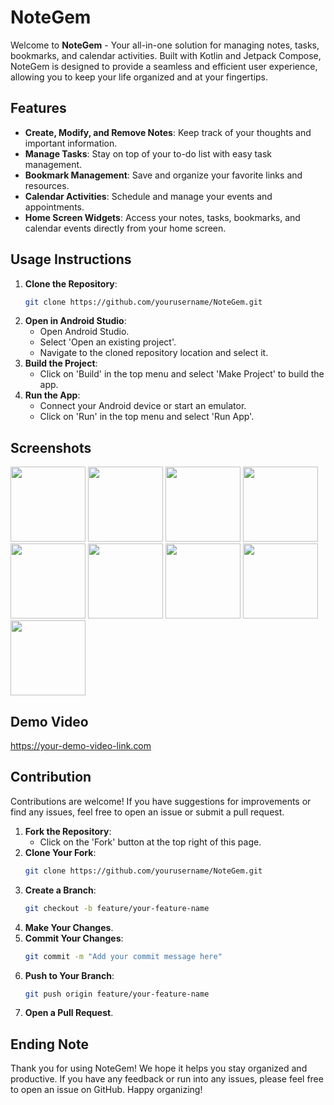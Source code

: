 # NoteGem

Welcome to **NoteGem** - Your all-in-one solution for managing notes, tasks, bookmarks, and calendar activities. Built with Kotlin and Jetpack Compose, NoteGem is designed to provide a seamless and efficient user experience, allowing you to keep your life organized and at your fingertips.

## Features

- **Create, Modify, and Remove Notes**: Keep track of your thoughts and important information.
- **Manage Tasks**: Stay on top of your to-do list with easy task management.
- **Bookmark Management**: Save and organize your favorite links and resources.
- **Calendar Activities**: Schedule and manage your events and appointments.
- **Home Screen Widgets**: Access your notes, tasks, bookmarks, and calendar events directly from your home screen.

## Usage Instructions

1. **Clone the Repository**:
    ```bash
    git clone https://github.com/yourusername/NoteGem.git
    ```
2. **Open in Android Studio**:
    - Open Android Studio.
    - Select 'Open an existing project'.
    - Navigate to the cloned repository location and select it.
3. **Build the Project**:
    - Click on 'Build' in the top menu and select 'Make Project' to build the app.
4. **Run the App**:
    - Connect your Android device or start an emulator.
    - Click on 'Run' in the top menu and select 'Run App'.

## Screenshots

<img src="https://github.com/user-attachments/assets/2a0d3db4-642c-4565-bae0-ec558f269349" width="120" />
<img src="https://github.com/user-attachments/assets/a2a94186-17a6-4a4f-a3b5-ef96cd7c9b67" width="120" />
<img src="https://github.com/user-attachments/assets/c92d716c-f316-4d37-b4ee-0c3f9f1866d0" width="120" />
<img src="https://github.com/user-attachments/assets/bb0d2ed5-956d-4087-8d7e-fce037e65a02" width="120" />
<img src="https://github.com/user-attachments/assets/1be2a0dd-97ea-4bda-9b2e-5bbacc205fc9" width="120" />
<img src="https://github.com/user-attachments/assets/7e0810df-1787-4a3d-a9c7-a2eacd866099" width="120" />
<img src="https://github.com/user-attachments/assets/3d747c37-1a8a-42b0-96cd-1d2dd98a9580" width="120" />
<img src="https://github.com/user-attachments/assets/53b21dfa-4ef2-4fb6-9fd7-96f389a00020" width="120" />
<img src="https://github.com/user-attachments/assets/746f5337-7493-44eb-aecd-5dd8ffbe1cab" width="120" />


## Demo Video

https://your-demo-video-link.com

## Contribution

Contributions are welcome! If you have suggestions for improvements or find any issues, feel free to open an issue or submit a pull request.

1. **Fork the Repository**:
    - Click on the 'Fork' button at the top right of this page.
2. **Clone Your Fork**:
    ```bash
    git clone https://github.com/yourusername/NoteGem.git
    ```
3. **Create a Branch**:
    ```bash
    git checkout -b feature/your-feature-name
    ```
4. **Make Your Changes**.
5. **Commit Your Changes**:
    ```bash
    git commit -m "Add your commit message here"
    ```
6. **Push to Your Branch**:
    ```bash
    git push origin feature/your-feature-name
    ```
7. **Open a Pull Request**.

## Ending Note

Thank you for using NoteGem! We hope it helps you stay organized and productive. If you have any feedback or run into any issues, please feel free to open an issue on GitHub. Happy organizing!
